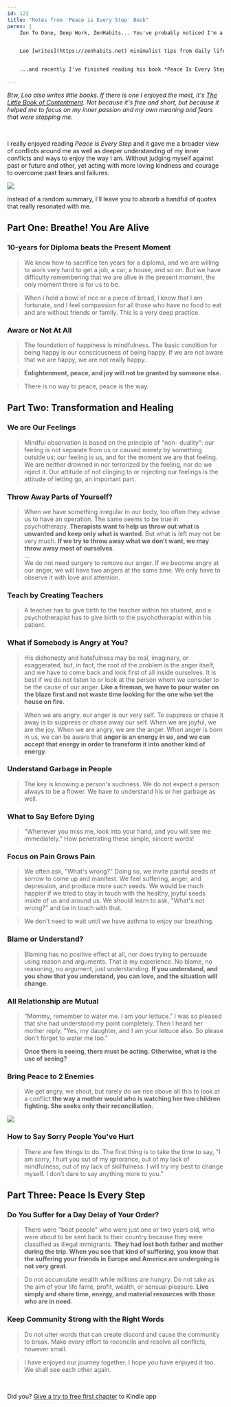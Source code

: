 ```yaml
---
id: 122
title: "Notes from 'Peace is Every Step' Book"
perex: |
    Zen To Done, Deep Work, ZenHabits... You've probably noticed I'm a fan of Leo Babauta. The first person I met on the Internet who explained to me that I'm not weird, but a minimalist.


    Leo [writes](https://zenhabits.net) minimalist tips from daily life that is easy to relate to. Thanks to quotes in his posts I got chance to meet *Thich Nhat Hanh*, a Buddhist monk who helped to restore peace between the USA and Vietnam...


    ...and recently I've finished reading his book *Peace Is Every Step: The Path of Mindfulness in Everyday Life*. What was it about?

---
```


*Btw, Leo also writes little books. If there is one I enjoyed the most, it's [The Little Book of Contentment](https://zenhabits.net/little-book). Not because it's free and short, but because it helped me to focus on my inner passion and my own meaning and fears that were stopping me.*

<br>

I really enjoyed reading *Peace is Every Step* and it gave me a broader view of conflicts around me as well as deeper understanding of my inner conflicts and ways to enjoy the way I am. Without judging myself against past or future and other, yet acting with more loving kindness and courage to overcome past fears and failures.

<img src="/assets/images/posts/2018/peace/book.jpg" class="col-6">

Instead of a random summary, I'll leave you to absorb a handful of quotes that really resonated with me.

## Part One: Breathe! You Are Alive

### 10-years for Diploma beats the Present Moment

<blockquote class="blockquote">
    We know how to sacrifice ten years for a diploma, and we are willing to work very hard to get a job, a car, a house, and so on. But we have difficulty remembering that we are alive in the present moment, the only moment there is for us to be.
</blockquote>

<blockquote class="blockquote">
    When I hold a bowl of rice or a piece of bread, I know that I am fortunate, and I feel compassion for all those who have no food to eat and are without friends or family. This is a very deep practice.
</blockquote>

### Aware or Not At All

<blockquote class="blockquote">
    The foundation of happiness is mindfulness. The basic condition for being happy is our consciousness of being happy. If we are not aware that we are happy, we are not really happy.
</blockquote>

<blockquote class="blockquote">
    <strong>Enlightenment, peace, and joy will not be granted by someone else.</strong>
</blockquote>

<blockquote class="blockquote">
    There is no way to peace, peace is the way.
</blockquote>

## Part Two: Transformation and Healing

### We are Our Feelings

<blockquote class="blockquote">
    Mindful observation is based on the principle of "non- duality": our feeling is not separate from us or caused merely by something outside us; our feeling is us, and for the moment we are that feeling. We are neither drowned in nor terrorized by the feeling, nor do we reject it. Our attitude of not clinging to or rejecting our feelings is the attitude of letting go, an important part.
</blockquote>

### Throw Away Parts of Yourself?

<blockquote class="blockquote">
    When we have something irregular in our body, too often they advise us to have an operation. The same seems to be true in psychotherapy. <strong>Therapists want to help us throw out what is unwanted and keep only what is wanted</strong>. But what is left may not be very much. <strong>If we try to throw away what we don't want, we may throw away most of ourselves</strong>.
    <br>
    ...
    <br>
    We do not need surgery to remove our anger. If we become angry at our anger, we will have two angers at the same time. We only have to observe it with love and attention.
</blockquote>

### Teach by Creating Teachers

<blockquote class="blockquote">
    A teacher has to give birth to the teacher within his student, and a psychotherapist has to give birth to the psychotherapist within his patient.
</blockquote>

### What if Somebody is Angry at You?

<blockquote class="blockquote">
    His dishonesty and hatefulness may be real, imaginary, or exaggerated, but, in fact, the root of the problem is the anger itself, and we have to come back and look first of all inside ourselves. It is best if we do not listen to or look at the person whom we consider to be the cause of our anger. <strong>Like a fireman, we have to pour water on the blaze first and not waste time looking for the one who set the house on fire</strong>.
</blockquote>

<blockquote class="blockquote">
    When we are angry, our anger is our very self. To suppress or chase it away is to suppress or chase away our self. When we are joyful, we are the joy. When we are angry, we are the anger. When anger is born in us, we can be aware that <strong>anger is an energy in us, and we can accept that energy in order to transform it into another kind of energy</strong>.
</blockquote>

### Understand Garbage in People

<blockquote class="blockquote">
    The key is knowing a person's suchness. We do not expect a person always to be a flower. We have to understand his or her garbage as well.
</blockquote>

### What to Say Before Dying

<blockquote class="blockquote">
    "Whenever you miss me, look into your hand, and you will see me immediately." How penetrating these simple, sincere words!
</blockquote>

### Focus on Pain Grows Pain

<blockquote class="blockquote">
    We often ask, "What's wrong?" Doing so, we invite painful seeds of sorrow to come up and manifest. We feel suffering, anger, and depression, and produce more such seeds. We would be much happier if we tried to stay in touch with the healthy, joyful seeds inside of us and around us. We should learn to ask, "What's not wrong?" and be in touch with that.
</blockquote>

<blockquote class="blockquote">
    We don't need to wait until we have asthma to enjoy our breathing.
</blockquote>

### Blame or Understand?

<blockquote class="blockquote">
    Blaming has no positive effect at all, nor does trying to persuade using reason and arguments. That is my experience. No blame, no reasoning, no argument, just understanding. <strong>If you understand, and you show that you understand, you can love, and the situation will change</strong>.
</blockquote>

### All Relationship are Mutual

<blockquote class="blockquote">
    "Mommy, remember to water me. I am your lettuce." I was so pleased that she had understood my point completely. Then I heard her mother reply, "Yes, my daughter, and I am your lettuce also. So please don't forget to water me too."
</blockquote>

<blockquote class="blockquote">
    <strong>Once there is seeing, there must be acting. Otherwise, what is the use of seeing?</strong>
</blockquote>


### Bring Peace to 2 Enemies

<blockquote class="blockquote">
    We get angry, we shout, but rarely do we rise above all this to look at a conflict <strong>the way a mother would who is watching her two children fighting. She seeks only their reconciliation</strong>.
</blockquote>

<img src="/assets/images/posts/2018/peace/mononoke.jpg">

### How to Say Sorry People You've Hurt

<blockquote class="blockquote">
    There are few things to do. The first thing is to take the time to say, "I am sorry, I hurt you out of my ignorance, out of my lack of mindfulness, out of my lack of skillfulness. I will try my best to change myself. I don't dare to say anything more to you."
</blockquote>

## Part Three: Peace Is Every Step

### Do You Suffer for a Day Delay of Your Order?

<blockquote class="blockquote">
    There were "boat people" who were just one or two years old, who were about to be sent back to their country because they were classified as illegal immigrants. <strong>They had lost both father and mother during the trip. When you see that kind of suffering, you know that the suffering your friends in Europe and America are undergoing is not very great</strong>.
</blockquote>

<blockquote class="blockquote">
    Do not accumulate wealth while millions are hungry. Do not take as the aim of your life fame, profit, wealth, or sensual pleasure. <strong>Live simply and share time, energy, and material resources with those who are in need</strong>.
</blockquote>

### Keep Community Strong with the Right Words

<blockquote class="blockquote">
    Do not utter words that can create discord and cause the community to break. Make every effort to reconcile and resolve all conflicts, however small.
</blockquote>

<blockquote class="blockquote">
    I have enjoyed our journey together. I hope you have enjoyed it too. We shall see each other again.
</blockquote>

<br>

Did you? <a href="https://www.amazon.com/Peace-Every-Step-Mindfulness-Everyday-ebook/dp/B0038AUYSW/">Give a try to free first chapter</a> to Kindle app
